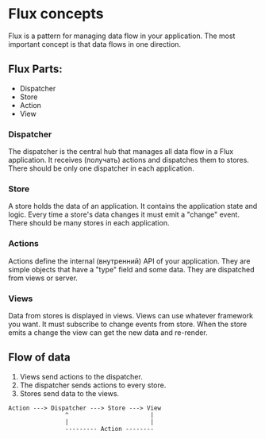 # Flux concepts

Flux is a pattern for managing data flow in your application. The most important concept is that data flows in one direction.

## Flux Parts:

- Dispatcher
- Store
- Action
- View

### Dispatcher

The dispatcher is the central hub that manages all data flow in a Flux application. It receives (получать) actions and dispatches them to stores. There should be only one dispatcher in each application.

### Store

A store holds the data of an application. It contains the application state and logic. Every time a store's data changes it must emit a "change" event. There should be many stores in each application.

### Actions

Actions define the internal (внутренний) API of your application. They are simple objects that have a "type" field and some data. They are  dispatched from views or server.

### Views

Data from stores is displayed in views. Views can use whatever framework you want. It must subscribe to change events from store. When the store emits a change the view can get the new data and re-render.

## Flow of data

1. Views send actions to the dispatcher.
2. The dispatcher sends actions to every store.
3. Stores send data to the views.


```
Action ---> Dispatcher ---> Store ---> View
                ^                       |
                |                       |
                --------- Action --------
```
